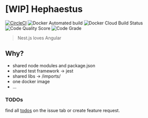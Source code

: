 # [WIP] Hephaestus

[![CircleCI](https://circleci.com/gh/WanielDeiss/hephaestus.svg?style=svg)](https://circleci.com/gh/WanielDeiss/hephaestus)
![Docker Automated build](https://img.shields.io/docker/automated/wanieldeiss/hephaestus)
![Docker Cloud Build Status](https://img.shields.io/docker/cloud/build/wanieldeiss/hephaestus)
![Code Quality Score](https://www.code-inspector.com/project/4796/score/svg)
![Code Grade](https://www.code-inspector.com/project/4796/status/svg)

> Nest.js loves Angular

## Why?

- shared node modules and package.json
- shared test framework -> jest
- shared libs -> /imports/
- one docker image
- ...

### TODOs

find all [todos](https://github.com/WanielDeiss/hephaestus/issues) on the issue tab or create feature request.

